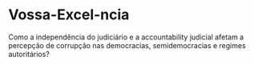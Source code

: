 # Vossa-Excel-ncia
Como a independência do judiciário e a accountability judicial afetam a percepção de corrupção nas democracias, semidemocracias e regimes autoritários?
